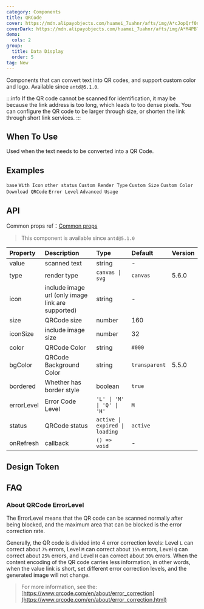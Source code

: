 ```yaml
---
category: Components
title: QRCode
cover: https://mdn.alipayobjects.com/huamei_7uahnr/afts/img/A*cJopQrf0ncwAAAAAAAAAAAAADrJ8AQ/original
coverDark: https://mdn.alipayobjects.com/huamei_7uahnr/afts/img/A*M4PBTZ_n9OgAAAAAAAAAAAAADrJ8AQ/original
demo:
  cols: 2
group:
  title: Data Display
  order: 5
tag: New
---
```


Components that can convert text into QR codes, and support custom color and logo. Available since `antd@5.1.0`.

<!--prettier-ignore-->
:::info
If the QR code cannot be scanned for identification, it may be because the link address is too long, which leads to too dense pixels.
You can configure the QR code to be larger through size, or shorten the link through short link services.
:::

## When To Use

Used when the text needs to be converted into a QR Code.

## Examples

<!-- prettier-ignore -->
<code src="./demo/base.tsx">base</code>
<code src="./demo/icon.tsx">With Icon</code>
<code src="./demo/status.tsx">other status</code>
<code src="./demo/type.tsx">Custom Render Type</code>
<code src="./demo/customSize.tsx">Custom Size</code>
<code src="./demo/customColor.tsx">Custom Color</code>
<code src="./demo/download.tsx">Download QRCode</code>
<code src="./demo/errorlevel.tsx">Error Level</code>
<code src="./demo/Popover.tsx">Advanced Usage</code>

## API

Common props ref：[Common props](/docs/react/common-props)

> This component is available since `antd@5.1.0`

| Property | Description | Type | Default | Version |
| :-- | :-- | :-- | :-- | :-- |
| value | scanned text | string | - |
| type | render type | `canvas \| svg ` | `canvas` | 5.6.0 |
| icon | include image url (only image link are supported) | string | - |
| size | QRCode size | number | 160 |
| iconSize | include image size | number | 32 |
| color | QRCode Color | string | `#000` |
| bgColor | QRCode Background Color | string | `transparent` | 5.5.0 |
| bordered | Whether has border style | boolean | `true` |
| errorLevel | Error Code Level | `'L' \| 'M' \| 'Q' \| 'H' ` | `M` |
| status | QRCode status | `active \| expired \| loading ` | `active` |
| onRefresh | callback | `() => void` | - |

## Design Token

<ComponentTokenTable component="QRCode"></ComponentTokenTable>

## FAQ

### About QRCode ErrorLevel

The ErrorLevel means that the QR code can be scanned normally after being blocked, and the maximum area that can be blocked is the error correction rate.

Generally, the QR code is divided into 4 error correction levels: Level `L` can correct about `7%` errors, Level `M` can correct about `15%` errors, Level `Q` can correct about `25%` errors, and Level `H` can correct about `30%` errors. When the content encoding of the QR code carries less information, in other words, when the value link is short, set different error correction levels, and the generated image will not change.

> For more information, see the: [https://www.qrcode.com/en/about/error_correction](https://www.qrcode.com/en/about/error_correction.html)
